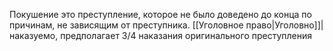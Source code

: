Покушение это преступление, которое не было доведено до конца по причинам, не зависящим от преступника.
[[Уголовное право|Уголовно]]| наказуемо, предполагает 3/4 наказания оригинального преступления